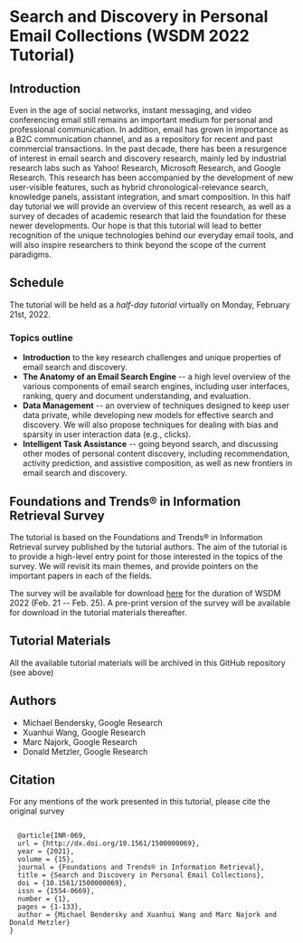 # Search and Discovery in Personal Email Collections (WSDM 2022 Tutorial)

## Introduction
Even in the age of social networks, instant messaging, and video conferencing email still remains an important medium for personal and professional communication. In addition, email has grown in importance as a B2C communication channel, and as a repository for recent and past commercial transactions. In the past decade, there has been a resurgence of interest in email search and discovery research, mainly led by industrial research labs such as Yahoo! Research, Microsoft Research, and Google Research. This research has been accompanied by the development of new user-visible features, such as hybrid chronological-relevance search, knowledge panels, assistant integration, and smart composition. In this half day tutorial we will provide an overview of this recent research, as well as a survey of decades of academic research that laid the foundation for these newer developments. Our hope is that this tutorial will lead to better recognition of the unique technologies behind our everyday email tools, and will also inspire researchers to think beyond the scope of the current paradigms.

## Schedule
The tutorial will be held as a _half-day tutorial_ virtually on Monday, February 21st, 2022.

### Topics outline
*  **Introduction** to the key research challenges and unique properties of email search and discovery.
*  **The Anatomy of an Email Search Engine** -- a high level overview of the various components of email search engines, including user interfaces, ranking, query and document understanding, and evaluation.
*  **Data Management** -- an overview of techniques designed to keep user data private, while developing new models for effective search and discovery. We will also propose techniques for dealing with bias and sparsity in user interaction data (e.g., clicks).
*  **Intelligent Task Assistance** -- going beyond search, and discussing other modes of personal content discovery, including recommendation, activity prediction, and assistive composition, as well as new frontiers in email search and discovery.

## Foundations and Trends® in Information Retrieval Survey
The tutorial is based on the Foundations and Trends® in Information Retrieval survey published by the tutorial authors. The aim of the tutorial is to provide a high-level entry point for those interested in the topics of the survey. We will revisit its main themes, and provide pointers on the important papers in each of the fields.

The survey will be available for download [here](http://dx.doi.org/10.1561/1500000069) for the duration of WSDM 2022 (Feb. 21 -- Feb. 25). A pre-print version of the survey will be available for download in the tutorial materials thereafter.

## Tutorial Materials
All the available tutorial materials will be archived in this GitHub repository (see above)

## Authors
* Michael Bendersky, Google Research
* Xuanhui Wang, Google Research
* Marc Najork, Google Research
* Donald Metzler, Google Research

## Citation
For any mentions of the work presented in this tutorial, please cite the original survey

<pre><code>
  @article{INR-069,
  url = {http://dx.doi.org/10.1561/1500000069},
  year = {2021},
  volume = {15},
  journal = {Foundations and Trends® in Information Retrieval},
  title = {Search and Discovery in Personal Email Collections},
  doi = {10.1561/1500000069},
  issn = {1554-0669},
  number = {1},
  pages = {1-133},
  author = {Michael Bendersky and Xuanhui Wang and Marc Najork and Donald Metzler}
}
</pre></code>
